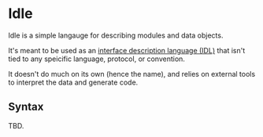 Idle
====

Idle is a simple langauge for describing modules and data objects.

It's meant to be used as an
[interface description language (IDL)](https://en.wikipedia.org/wiki/Interface_description_language)
that isn't tied to any speicific language, protocol, or convention.

It doesn't do much on its own (hence the name), and relies on external tools
to interpret the data and generate code.


Syntax
------

TBD.
